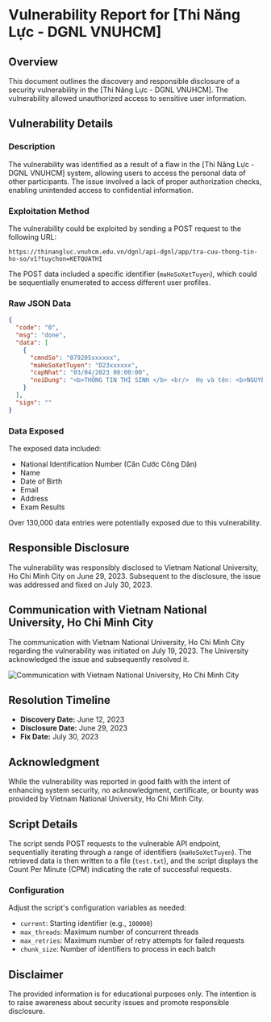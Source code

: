 # Vulnerability Report for [Thi Năng Lực - DGNL VNUHCM]

## Overview

This document outlines the discovery and responsible disclosure of a security vulnerability in the [Thi Năng Lực - DGNL VNUHCM]. The vulnerability allowed unauthorized access to sensitive user information.

## Vulnerability Details

### Description

The vulnerability was identified as a result of a flaw in the [Thi Năng Lực - DGNL VNUHCM] system, allowing users to access the personal data of other participants. The issue involved a lack of proper authorization checks, enabling unintended access to confidential information.

### Exploitation Method

The vulnerability could be exploited by sending a POST request to the following URL:

```
https://thinangluc.vnuhcm.edu.vn/dgnl/api-dgnl/app/tra-cuu-thong-tin-ho-so/v1?tuychon=KETQUATHI
```

The POST data included a specific identifier (`maHoSoXetTuyen`), which could be sequentially enumerated to access different user profiles.

### Raw JSON Data

```json
{
  "code": "0",
  "msg": "done",
  "data": [
    {
      "cmndSo": "079205xxxxxx",
      "maHoSoXetTuyen": "D23xxxxxx",
      "capNhat": "03/04/2023 00:00:00",
      "noiDung": "<b>THÔNG TIN THÍ SINH </b> <br/>  Họ và tên: <b>NGUYỄN XX XX LONG</b><br/> Ngày sinh: xx/xx/2005 <br/> Email: xx@gmail.com <br/> Địa chỉ: XX - XX <br/><br/> <b>THÔNG TIN DỰ THI  </b> <br/>Số báo danh: XX <br/> Ngày giờ thi: 7g30 ngày 26/3/2023 <br/>Địa điểm thi: Trường ĐH Công nghệ Thông tin, Khu phố 6, Phường Linh Trung, TP.Thủ Đức, TP.HCM<br/> Phòng thi: P.048 [B7.08.2]<br/>  <br/> <b>KẾT QUẢ THI</b><span style='color: green;'><ul><li>Tiếng Việt: 177 điểm.</li><li>Tiếng Anh: 176 điểm.</li><li>Toán-Logic-Phân tích số liệu: 231 điểm.</li><li>Khoa học Tự nhiên: 148 điểm.</li><li>Khoa học Xã hội: 129 điểm.</li></ul></span><ul><b style=color:red;'>Tổng: 861 điểm.</b></ul>"
    }
  ],
  "sign": ""
}
```
### Data Exposed

The exposed data included:

- National Identification Number (Căn Cước Công Dân)
- Name
- Date of Birth
- Email
- Address
- Exam Results
  
Over 130,000 data entries were potentially exposed due to this vulnerability.

## Responsible Disclosure

The vulnerability was responsibly disclosed to Vietnam National University, Ho Chi Minh City on June 29, 2023. Subsequent to the disclosure, the issue was addressed and fixed on July 30, 2023.

## Communication with Vietnam National University, Ho Chi Minh City

The communication with Vietnam National University, Ho Chi Minh City regarding the vulnerability was initiated on July 19, 2023. The University acknowledged the issue and subsequently resolved it.

![Communication with Vietnam National University, Ho Chi Minh City](https://github.com/KenKout/DGNL/assets/54569460/e6fc2821-be32-40c1-8c89-b252c1adc38d)

## Resolution Timeline

- **Discovery Date:** June 12, 2023
- **Disclosure Date:** June 29, 2023
- **Fix Date:** July 30, 2023

## Acknowledgment

While the vulnerability was reported in good faith with the intent of enhancing system security, no acknowledgment, certificate, or bounty was provided by Vietnam National University, Ho Chi Minh City.

## Script Details

The script sends POST requests to the vulnerable API endpoint, sequentially iterating through a range of identifiers (`maHoSoXetTuyen`). The retrieved data is then written to a file (`test.txt`), and the script displays the Count Per Minute (CPM) indicating the rate of successful requests.

### Configuration

Adjust the script's configuration variables as needed:

- `current`: Starting identifier (e.g., `100000`)
- `max_threads`: Maximum number of concurrent threads
- `max_retries`: Maximum number of retry attempts for failed requests
- `chunk_size`: Number of identifiers to process in each batch

## Disclaimer

The provided information is for educational purposes only. The intention is to raise awareness about security issues and promote responsible disclosure.
